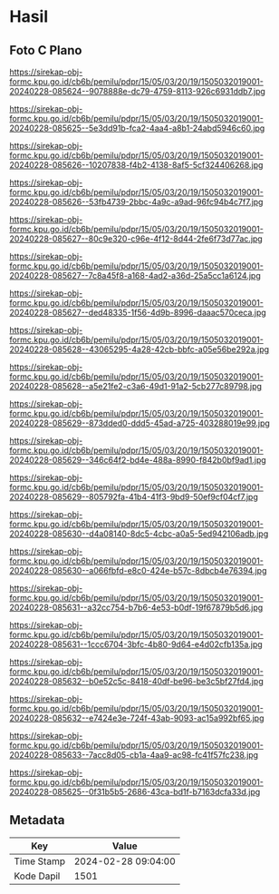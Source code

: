 # Hasil

## Foto C Plano

https://sirekap-obj-formc.kpu.go.id/cb6b/pemilu/pdpr/15/05/03/20/19/1505032019001-20240228-085624--9078888e-dc79-4759-8113-926c6931ddb7.jpg

https://sirekap-obj-formc.kpu.go.id/cb6b/pemilu/pdpr/15/05/03/20/19/1505032019001-20240228-085625--5e3dd91b-fca2-4aa4-a8b1-24abd5946c60.jpg

https://sirekap-obj-formc.kpu.go.id/cb6b/pemilu/pdpr/15/05/03/20/19/1505032019001-20240228-085626--10207838-f4b2-4138-8af5-5cf324406268.jpg

https://sirekap-obj-formc.kpu.go.id/cb6b/pemilu/pdpr/15/05/03/20/19/1505032019001-20240228-085626--53fb4739-2bbc-4a9c-a9ad-96fc94b4c7f7.jpg

https://sirekap-obj-formc.kpu.go.id/cb6b/pemilu/pdpr/15/05/03/20/19/1505032019001-20240228-085627--80c9e320-c96e-4f12-8d44-2fe6f73d77ac.jpg

https://sirekap-obj-formc.kpu.go.id/cb6b/pemilu/pdpr/15/05/03/20/19/1505032019001-20240228-085627--7c8a45f8-a168-4ad2-a36d-25a5cc1a6124.jpg

https://sirekap-obj-formc.kpu.go.id/cb6b/pemilu/pdpr/15/05/03/20/19/1505032019001-20240228-085627--ded48335-1f56-4d9b-8996-daaac570ceca.jpg

https://sirekap-obj-formc.kpu.go.id/cb6b/pemilu/pdpr/15/05/03/20/19/1505032019001-20240228-085628--43065295-4a28-42cb-bbfc-a05e56be292a.jpg

https://sirekap-obj-formc.kpu.go.id/cb6b/pemilu/pdpr/15/05/03/20/19/1505032019001-20240228-085628--a5e21fe2-c3a6-49d1-91a2-5cb277c89798.jpg

https://sirekap-obj-formc.kpu.go.id/cb6b/pemilu/pdpr/15/05/03/20/19/1505032019001-20240228-085629--873dded0-ddd5-45ad-a725-403288019e99.jpg

https://sirekap-obj-formc.kpu.go.id/cb6b/pemilu/pdpr/15/05/03/20/19/1505032019001-20240228-085629--346c64f2-bd4e-488a-8990-f842b0bf9ad1.jpg

https://sirekap-obj-formc.kpu.go.id/cb6b/pemilu/pdpr/15/05/03/20/19/1505032019001-20240228-085629--805792fa-41b4-41f3-9bd9-50ef9cf04cf7.jpg

https://sirekap-obj-formc.kpu.go.id/cb6b/pemilu/pdpr/15/05/03/20/19/1505032019001-20240228-085630--d4a08140-8dc5-4cbc-a0a5-5ed942106adb.jpg

https://sirekap-obj-formc.kpu.go.id/cb6b/pemilu/pdpr/15/05/03/20/19/1505032019001-20240228-085630--a066fbfd-e8c0-424e-b57c-8dbcb4e76394.jpg

https://sirekap-obj-formc.kpu.go.id/cb6b/pemilu/pdpr/15/05/03/20/19/1505032019001-20240228-085631--a32cc754-b7b6-4e53-b0df-19f67879b5d6.jpg

https://sirekap-obj-formc.kpu.go.id/cb6b/pemilu/pdpr/15/05/03/20/19/1505032019001-20240228-085631--1ccc6704-3bfc-4b80-9d64-e4d02cfb135a.jpg

https://sirekap-obj-formc.kpu.go.id/cb6b/pemilu/pdpr/15/05/03/20/19/1505032019001-20240228-085632--b0e52c5c-8418-40df-be96-be3c5bf27fd4.jpg

https://sirekap-obj-formc.kpu.go.id/cb6b/pemilu/pdpr/15/05/03/20/19/1505032019001-20240228-085632--e7424e3e-724f-43ab-9093-ac15a992bf65.jpg

https://sirekap-obj-formc.kpu.go.id/cb6b/pemilu/pdpr/15/05/03/20/19/1505032019001-20240228-085633--7acc8d05-cb1a-4aa9-ac98-fc41f57fc238.jpg

https://sirekap-obj-formc.kpu.go.id/cb6b/pemilu/pdpr/15/05/03/20/19/1505032019001-20240228-085625--0f31b5b5-2686-43ca-bd1f-b7163dcfa33d.jpg


## Metadata

| Key        | Value               |
| ---------- | ------------------- |
| Time Stamp | 2024-02-28 09:04:00 |
| Kode Dapil | 1501                |



